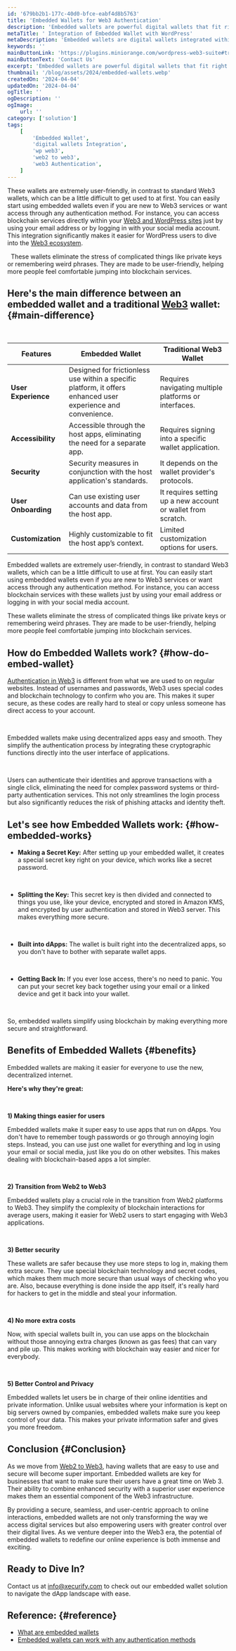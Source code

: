 ```yaml
---
id: '679bb2b1-177c-40d0-bfce-eabf4d8b5763'
title: 'Embedded Wallets for Web3 Authentication'
description: 'Embedded wallets are powerful digital wallets that fit right into your existing platforms, applications, or websites, providing users with a smooth and frictionless Web3 experience. Unlike traditional crypto wallets, embedded wallets make it easier for you to do transactions, prove who you are using Web3 Authentication, access blockchain services, and manage your digital assets without leaving the platform or going through complex blockchain interfaces.'
metaTitle: ' Integration of Embedded Wallet with WordPress'
metaDescription: 'Embedded wallets are digital wallets integrated within other applications, allowing seamless cryptocurrency transactions and management.'
keywords: ''
mainButtonLink: 'https://plugins.miniorange.com/wordpress-web3-suite#trial-form'
mainButtonText: 'Contact Us'
excerpt: 'Embedded wallets are powerful digital wallets that fit right into your existing platforms, applications, or websites, providing users with a smooth and frictionless Web3 experience. Unlike traditional crypto wallets, embedded wallets make it easier for you to do transactions, prove who you are using Web3 Authentication, access blockchain services, and manage your digital assets without leaving the platform or going through complex blockchain interfaces.'
thumbnail: '/blog/assets/2024/embedded-wallets.webp'
createdOn: '2024-04-04'
updatedOn: '2024-04-04'
ogTitle: ''
ogDescription: ''
ogImage:
    url: ''
category: ['solution']
tags:
    [
        'Embedded Wallet',
        'digital wallets Integration',
        'wp web3',
        'web2 to web3',
        'web3 Authentication',
    ]
---
```


These wallets are extremely user-friendly, in contrast to standard Web3 wallets, which can be a little difficult to get used to at first. You can easily start using embedded wallets even if you are new to Web3 services or want access through any authentication method. For instance, you can access blockchain services directly within your [Web3 and WordPress sites](https://plugins.miniorange.com/wordpress-web3-suite) just by using your email address or by logging in with your social media account. This integration significantly makes it easier for WordPress users to dive into the [Web3 ecosystem](https://www.miniorange.com/blog/web3-ecosystem/).

&nbsp;
These wallets eliminate the stress of complicated things like private keys or remembering weird phrases. They are made to be user-friendly, helping more people feel comfortable jumping into blockchain services.

## Here's the main difference between an embedded wallet and a traditional [Web3](https://www.miniorange.com/web3/) wallet: {#main-difference}

&nbsp;

| **Features**    | **Embedded Wallet**    | **Traditional Web3 Wallet**     |
|--------|-------------------------------------------------------|-------------------------------------------------------|
| **User Experience**  | Designed for frictionless use within a specific platform, it offers enhanced user experience and convenience.  | Requires navigating multiple platforms or interfaces. |
| **Accessibility**  | Accessible through the host apps, eliminating the need for a separate app. | Requires signing into a specific wallet application.  |
| **Security**  | Security measures in conjunction with the host application's standards. | It depends on the wallet provider's protocols. |
| **User Onboarding**  | Can use existing user accounts and data from the host app. | It requires setting up a new account or wallet from scratch. |
|**Customization**  | Highly customizable to fit the host app’s context. | Limited customization options for users. |

Embedded wallets are extremely user-friendly, in contrast to standard Web3 wallets, which can be a little difficult to use at first. You can easily start using embedded wallets even if you are new to Web3 services or want access through any authentication method. For instance, you can access blockchain services with these wallets just by using your email address or logging in with your social media account. 

These wallets eliminate the stress of complicated things like private keys or remembering weird phrases. They are made to be user-friendly, helping more people feel comfortable jumping into blockchain services.


## How do Embedded Wallets work? {#how-do-embed-wallet}

[Authentication in Web3](https://plugins.miniorange.com/web3-wordpress-login) is different from what we are used to on regular websites. Instead of usernames and passwords, Web3 uses special codes and blockchain technology to confirm who you are. This makes it super secure, as these codes are really hard to steal or copy unless someone has direct access to your account.

&nbsp;

Embedded wallets make using decentralized apps easy and smooth. They simplify the authentication process by integrating these cryptographic functions directly into the user interface of applications. 


&nbsp;

Users can authenticate their identities and approve transactions with a single click, eliminating the need for complex password systems or third-party authentication services. This not only streamlines the login process but also significantly reduces the risk of phishing attacks and identity theft.

## Let's see how Embedded Wallets work: {#how-embedded-works}


- **Making a Secret Key:** After setting up your embedded wallet, it creates a special secret key right on your device, which works like a secret password.

&nbsp;

- **Splitting the Key:** This secret key is then divided and connected to things you use, like your device, encrypted and stored in Amazon KMS, and encrypted by user authentication and stored in Web3 server. This makes everything more secure.

&nbsp;

- **Built into dApps:** The wallet is built right into the decentralized apps, so you don't have to bother with separate wallet apps.

&nbsp;

- **Getting Back In:** If you ever lose access, there's no need to panic. You can put your secret key back together using your email or a linked device and get it back into your wallet.

&nbsp;

So, embedded wallets simplify using blockchain by making everything more secure and straightforward.

## Benefits of Embedded Wallets {#benefits}

Embedded wallets are making it easier for everyone to use the new, decentralized internet.

**Here's why they're great:**

&nbsp;

**1) Making things easier for users**

Embedded wallets make it super easy to use apps that run on dApps. You don't have to remember tough passwords or go through annoying login steps. Instead, you can use just one wallet for everything and log in using your email or social media, just like you do on other websites. This makes dealing with blockchain-based apps a lot simpler.

&nbsp;

**2) Transition from Web2 to Web3**

Embedded wallets play a crucial role in the transition from Web2 platforms to Web3. They simplify the complexity of blockchain interactions for average users, making it easier for Web2 users to start engaging with Web3 applications. 

&nbsp;

**3) Better security**

These wallets are safer because they use more steps to log in, making them extra secure. They use special blockchain technology and secret codes, which makes them much more secure than usual ways of checking who you are. Also, because everything is done inside the app itself, it's really hard for hackers to get in the middle and steal your information.

&nbsp;

**4) No more extra costs**

Now, with special wallets built in, you can use apps on the blockchain without those annoying extra charges (known as gas fees) that can vary and pile up. This makes working with blockchain way easier and nicer for everybody.

&nbsp;

**5) Better Control and Privacy**

Embedded wallets let users be in charge of their online identities and private information. Unlike usual websites where your information is kept on big servers owned by companies, embedded wallets make sure you keep control of your data. This makes your private information safer and gives you more freedom.




## Conclusion {#Conclusion}

As we move from [Web2 to Web3](https://plugins.miniorange.com/web3-for-web2-users), having wallets that are easy to use and secure will become super important. Embedded wallets are key for businesses that want to make sure their users have a great time on Web 3. Their ability to combine enhanced security with a superior user experience makes them an essential component of the Web3 infrastructure. 

By providing a secure, seamless, and user-centric approach to online interactions, embedded wallets are not only transforming the way we access digital services but also empowering users with greater control over their digital lives. As we venture deeper into the Web3 era, the potential of embedded wallets to redefine our online experience is both immense and exciting.

## Ready to Dive In?
Contact us at [info@xecurify.com](mailto:info@xecurify.com) to check out our embedded wallet solution to navigate the dApp landscape with ease.

## Reference: {#reference}
- [What are embedded wallets](https://blog.thirdweb.com/what-are-embedded-wallets/)
- [Embedded wallets can work with any authentication methods](https://blog.thirdweb.com/changelog/embedded-wallets-now-work-with-any-authentication-method/)

